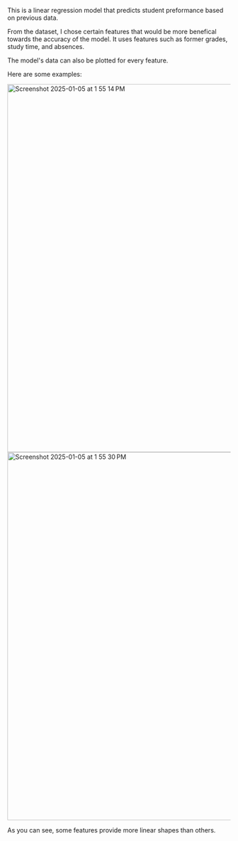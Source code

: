 This is a linear regression model that predicts student preformance based on previous data.

From the dataset, I chose certain features that would be more benefical towards the accuracy of the model. It uses features such as former grades, study time, and absences.

The model's data can also be plotted for every feature.

Here are some examples: 

<img width="829" alt="Screenshot 2025-01-05 at 1 55 14 PM" src="https://github.com/user-attachments/assets/f43524b3-b967-4b18-a682-75291dd296cd" />

<img width="829" alt="Screenshot 2025-01-05 at 1 55 30 PM" src="https://github.com/user-attachments/assets/5e595c1e-5365-4647-8753-fc12b8b817b6" />

As you can see, some features provide more linear shapes than others.
